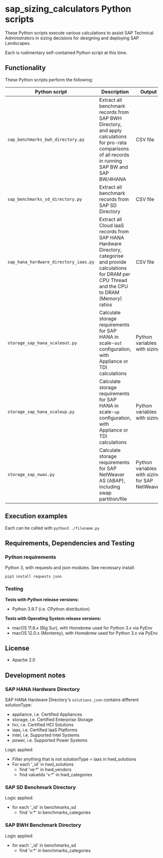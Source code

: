 # sap_sizing_calculators Python scripts

These Python scripts execute various calculations to assist SAP Technical Administrators in sizing decisions for designing and deploying SAP Landscapes.

Each is rudimentary self-contained Python script at this time.

## Functionality

These Python scripts perform the following:

| Python script | Description | Output |
| --- | --- | --- |
| `sap_benchmarks_bwh_directory.py` | Extract all benchmark records from SAP BWH Directory, and apply calculations for pro-rata comparisons of all records in running SAP BW and SAP BW/4HANA | CSV file |
| `sap_benchmarks_sd_directory.py` | Extract all benchmark records from SAP SD Directory | CSV file |
| `sap_hana_hardware_directory_iaas.py` | Extract all Cloud IaaS records from SAP HANA Hardware Directory, categorise and provide calculations for DRAM per CPU Thread and the CPU to DRAM (Memory) ratios | CSV file |
| `storage_sap_hana_scaleout.py` | Calculate storage requirements for SAP HANA in scale-`out` configuration, with Appliance or TDI calculations | Python variables with sizing |
| `storage_sap_hana_scaleup.py` | Calculate storage requirements for SAP HANA in scale-`up` configuration, with Appliance or TDI calculations | Python variables with sizing |
| `storage_sap_nwas.py` | Calculate storage requirements for SAP NetWeaver AS (ABAP), including swap partition/file | Python variables with sizing for SAP NetWeaver |

## Execution examples

Each can be called with `python3 ./filename.py`

## Requirements, Dependencies and Testing

### Python requirements

Python 3, with requests and json modules. See necessary install:
```
pip3 install requests json
```

### Testing

**Tests with Python release versions:**
- Python 3.9.7 (i.e. CPython distribution)

**Tests with Operating System release versions:**
- macOS 11.6.x (Big Sur), with Homebrew used for Python 3.x via PyEnv
- macOS 12.0.x (Monterey), with Homebrew used for Python 3.x via PyEnv

## License

- Apache 2.0


## Development notes

### SAP HANA Hardware Directory

SAP HANA Hardware Directory's `solutions.json` contains different solutionType:
- appliance, i.e. Certified Appliances
- storage, i.e. Certified Enterprise Storage
- hci, i.e. Certified HCI Solutions
- iaas, i.e. Certified IaaS Platforms
- intel, i.e. Supported Intel Systems
- power, i.e. Supported Power Systems

Logic applied:
- Filter anything that is not solutionType = iaas in hwd_solutions
- For each '_id' in hwd_solutions
  - find 've:*' in hwd_vendors
  - find valueIds 'v:*' in hwd_categories


### SAP SD Benchmark Directory

Logic applied:
- for each '_id' in benchmarks_sd
  - find 'v:*' in benchmarks_categories


### SAP BWH Benchmark Directory

Logic applied:
- for each '_id' in benchmarks_sd
  - find 'v:*' in benchmarks_categories